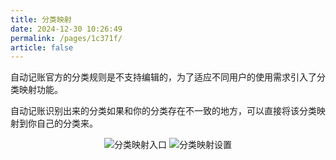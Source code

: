 ```yaml
---
title: 分类映射
date: 2024-12-30 10:26:49
permalink: /pages/1c371f/
article: false
---
```


自动记账官方的分类规则是不支持编辑的，为了适应不同用户的使用需求引入了分类映射功能。

自动记账识别出来的分类如果和你的分类存在不一致的地方，可以直接将该分类映射到你自己的分类来。

<div style="text-align: center">
<img src="/images/img5.jpg" alt="分类映射入口" style="max-width: 300px">
<img src="/images/img10.jpg" alt="分类映射设置" style="max-width: 300px">
</div>

